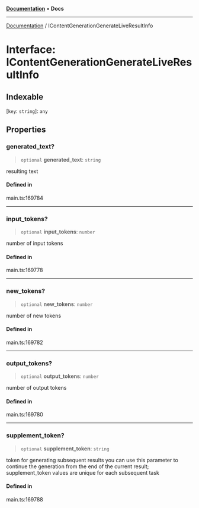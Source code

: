 [**Documentation**](../README.md) • **Docs**

***

[Documentation](../globals.md) / IContentGenerationGenerateLiveResultInfo

# Interface: IContentGenerationGenerateLiveResultInfo

## Indexable

 \[`key`: `string`\]: `any`

## Properties

### generated\_text?

> `optional` **generated\_text**: `string`

resulting text

#### Defined in

main.ts:169784

***

### input\_tokens?

> `optional` **input\_tokens**: `number`

number of input tokens

#### Defined in

main.ts:169778

***

### new\_tokens?

> `optional` **new\_tokens**: `number`

number of new tokens

#### Defined in

main.ts:169782

***

### output\_tokens?

> `optional` **output\_tokens**: `number`

number of output tokens

#### Defined in

main.ts:169780

***

### supplement\_token?

> `optional` **supplement\_token**: `string`

token for generating subsequent results
you can use this parameter to continue the generation from the end of the current result;
supplement_token values are unique for each subsequent task

#### Defined in

main.ts:169788
